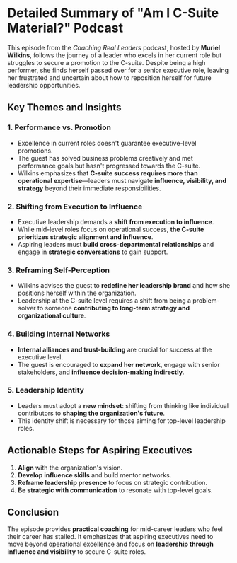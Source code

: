 # Detailed Summary of "Am I C-Suite Material?" Podcast

This episode from the *Coaching Real Leaders* podcast, hosted by **Muriel Wilkins**, follows the journey of a leader who excels in her current role but struggles to secure a promotion to the C-suite. Despite being a high performer, she finds herself passed over for a senior executive role, leaving her frustrated and uncertain about how to reposition herself for future leadership opportunities.

## Key Themes and Insights

### 1. Performance vs. Promotion
- Excellence in current roles doesn't guarantee executive-level promotions. 
- The guest has solved business problems creatively and met performance goals but hasn't progressed towards the C-suite. 
- Wilkins emphasizes that **C-suite success requires more than operational expertise**—leaders must navigate **influence, visibility, and strategy** beyond their immediate responsibilities.

### 2. Shifting from Execution to Influence
- Executive leadership demands a **shift from execution to influence**.
- While mid-level roles focus on operational success, **the C-suite prioritizes strategic alignment and influence**.
- Aspiring leaders must **build cross-departmental relationships** and engage in **strategic conversations** to gain support.

### 3. Reframing Self-Perception
- Wilkins advises the guest to **redefine her leadership brand** and how she positions herself within the organization.
- Leadership at the C-suite level requires a shift from being a problem-solver to someone **contributing to long-term strategy and organizational culture**.

### 4. Building Internal Networks
- **Internal alliances and trust-building** are crucial for success at the executive level.
- The guest is encouraged to **expand her network**, engage with senior stakeholders, and **influence decision-making indirectly**.

### 5. Leadership Identity
- Leaders must adopt a **new mindset**: shifting from thinking like individual contributors to **shaping the organization's future**.
- This identity shift is necessary for those aiming for top-level leadership roles.

## Actionable Steps for Aspiring Executives
1. **Align** with the organization's vision.
2. **Develop influence skills** and build mentor networks.
3. **Reframe leadership presence** to focus on strategic contribution.
4. **Be strategic with communication** to resonate with top-level goals.

## Conclusion
The episode provides **practical coaching** for mid-career leaders who feel their career has stalled. It emphasizes that aspiring executives need to move beyond operational excellence and focus on **leadership through influence and visibility** to secure C-suite roles.

